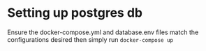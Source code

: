 # Setting up postgres db
Ensure the docker-compose.yml and database.env files match the configurations desired then simply run
```docker-compose up```

